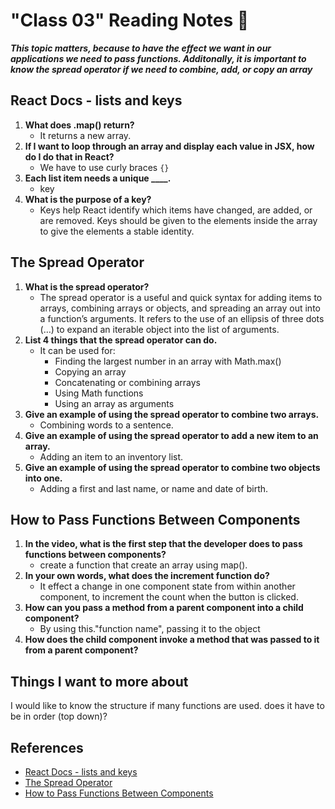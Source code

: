 # "Class 03" Reading Notes 📖

***This topic matters, because to have the effect we want in our applications we need to pass functions. Additonally, it is important to know the spread operator if we need to combine, add, or copy an array***

## React Docs - lists and keys

1. **What does .map() return?**
   - It returns a new array.
2. **If I want to loop through an array and display each value in JSX, how do I do that in React?**
   - We have to use curly braces `{}`
3. **Each list item needs a unique ____.**
   - key
4. **What is the purpose of a key?**
   - Keys help React identify which items have changed, are added, or are removed. Keys should be given to the elements inside the array to give the elements a stable identity.

## The Spread Operator

1. **What is the spread operator?**
   - The spread operator is a useful and quick syntax for adding items to arrays, combining arrays or objects, and spreading an array out into a function’s arguments. It refers to the use of an ellipsis of three dots (…) to expand an iterable object into the list of arguments.
2. **List 4 things that the spread operator can do.**
   - It can be used for:
     - Finding the largest number in an array with Math.max()
     - Copying an array
     - Concatenating or combining arrays
     - Using Math functions
     - Using an array as arguments
3. **Give an example of using the spread operator to combine two arrays.**
   - Combining words to a sentence.
4. **Give an example of using the spread operator to add a new item to an array.**
   - Adding an item to an inventory list.
5. **Give an example of using the spread operator to combine two objects into one.**
   - Adding a first and last name, or name and date of birth.

## How to Pass Functions Between Components

1. **In the video, what is the first step that the developer does to pass functions between components?**
   - create a function that create an array using map().
2. **In your own words, what does the increment function do?**
   - It effect a change in one component state from within another component, to increment the count when the button is clicked.
3. **How can you pass a method from a parent component into a child component?**
   - By using this."function name", passing it to the object
4. **How does the child component invoke a method that was passed to it from a parent component?**

## Things I want to more about

I would like to know the structure if many functions are used. does it have to be in order (top down)?

## References

- [React Docs - lists and keys](https://reactjs.org/docs/lists-and-keys.html)
- [The Spread Operator](https://medium.com/coding-at-dawn/how-to-use-the-spread-operator-in-javascript-b9e4a8b06fab)
- [How to Pass Functions Between Components](https://www.youtube.com/watch?v=c05OL7XbwXU)
